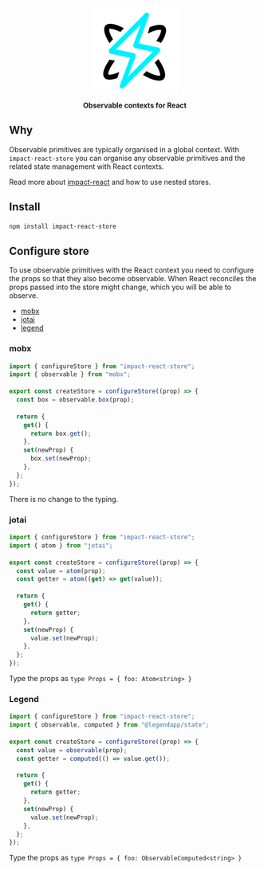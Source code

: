 <p align="center">
  <img align="center" src="./Icon.png" />
</p>
<p align="center">
  <b>Observable contexts for React</b>
</p>

## Why

Observable primitives are typically organised in a global context. With `impact-react-store` you can organise any observable primitives and the related state management with React contexts.

Read more about [impact-react](https://impact-react.dev) and how to use nested stores.

## Install

```sh
npm install impact-react-store
```

## Configure store

To use observable primitives with the React context you need to configure the props so that they also become observable. When React reconciles the props passed into the store might change, which you will be able to observe.

- [mobx](#mobx)
- [jotai](#jotai)
- [legend](#legend)

### mobx

```ts
import { configureStore } from "impact-react-store";
import { observable } from "mobx";

export const createStore = configureStore((prop) => {
  const box = observable.box(prop);

  return {
    get() {
      return box.get();
    },
    set(newProp) {
      box.set(newProp);
    },
  };
});
```

There is no change to the typing.

### jotai

```ts
import { configureStore } from "impact-react-store";
import { atom } from "jotai";

export const createStore = configureStore((prop) => {
  const value = atom(prop);
  const getter = atom((get) => get(value));

  return {
    get() {
      return getter;
    },
    set(newProp) {
      value.set(newProp);
    },
  };
});
```

Type the props as `type Props = { foo: Atom<string> }`

### Legend

```ts
import { configureStore } from "impact-react-store";
import { observable, computed } from "@legendapp/state";

export const createStore = configureStore((prop) => {
  const value = observable(prop);
  const getter = computed(() => value.get());

  return {
    get() {
      return getter;
    },
    set(newProp) {
      value.set(newProp);
    },
  };
});
```

Type the props as `type Props = { foo: ObservableComputed<string> }`
